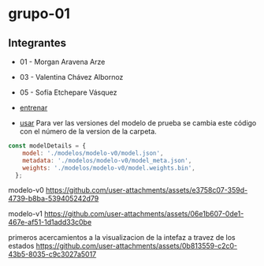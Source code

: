 # grupo-01

## Integrantes

* 01 - Morgan Aravena Arze
* 03 - Valentina Chávez Albornoz
* 05 - Sofía Etchepare Vásquez

* [entrenar](./entrenar/)
* [usar](./usar/)
Para ver las versiones del modelo de prueba se cambia este código con el número de la version de la carpeta.
```javascript
const modelDetails = {
    model: './modelos/modelo-v0/model.json',
    metadata: './modelos/modelo-v0/model_meta.json',
    weights: './modelos/modelo-v0/model.weights.bin',
  };
```
modelo-v0
https://github.com/user-attachments/assets/e3758c07-359d-4739-b8ba-539405242d79

modelo-v1 
https://github.com/user-attachments/assets/06e1b607-0de1-467e-af51-1d1add33c0be

primeros acercamientos a la visualizacion de la intefaz a travez de los estados
https://github.com/user-attachments/assets/0b813559-c2c0-43b5-8035-c9c3027a5017



